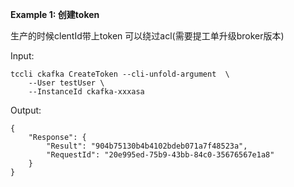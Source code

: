 **Example 1: 创建token**

生产的时候clentId带上token 可以绕过acl(需要提工单升级broker版本)

Input: 

```
tccli ckafka CreateToken --cli-unfold-argument  \
    --User testUser \
    --InstanceId ckafka-xxxasa
```

Output: 
```
{
    "Response": {
        "Result": "904b75130b4b4102bdeb071a7f48523a",
        "RequestId": "20e995ed-75b9-43bb-84c0-35676567e1a8"
    }
}
```

